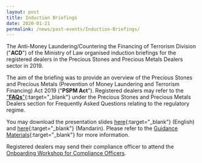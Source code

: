 ```yaml
---
layout: post
title: Induction Briefings
date: 2020-01-21
permalink: /news/past-events/Induction-Briefings/
---
```

The Anti-Money Laundering/Countering the Financing of Terrorism Division ("**ACD**") of the Ministry of Law organised induction briefings for the registered dealers in the Precious Stones and Precious Metals Dealers sector in 2019. 

The aim of the briefing was to provide an overview of the Precious Stones and Precious Metals (Prevention of Money Laundering and Terrorism Financing) Act 2019 ("**PSPM Act**"). Registered dealers may refer to the ["**FAQs**"](https://va.ecitizen.gov.sg/cfp/customerPages/mlaw/explorefaq.aspx){:target="_blank"} under the Precious Stones and Precious Metals Dealers section for Frequently Asked Questions relating to the regulatory regime.

You may download the presentation slides [here](/images/IB_Slides_English_20191217_Final.pdf){:target="_blank"} (English) and [here](/images/IB_Slides_Chinese_20200219.pdf){:target="_blank"} (Mandarin). Please refer to the [Guidance Materials](/guidance-materials/){:target="_blank"} for more information.

Registered dealers may send their compliance officer to attend the [Onboarding Workshop for Compliance Officers](/news/ongoing-events/Onboarding-Workshops-for-Compliance-Officer/).
